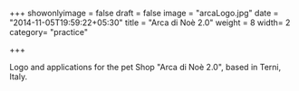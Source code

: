 +++
showonlyimage = false
draft = false
image = "arcaLogo.jpg"
date = "2014-11-05T19:59:22+05:30"
title = "Arca di Noè 2.0"
weight = 8
width= 2
category= "practice"

+++


<!--more-->

Logo and applications for the pet Shop "Arca di Noè 2.0", based in Terni, Italy.
